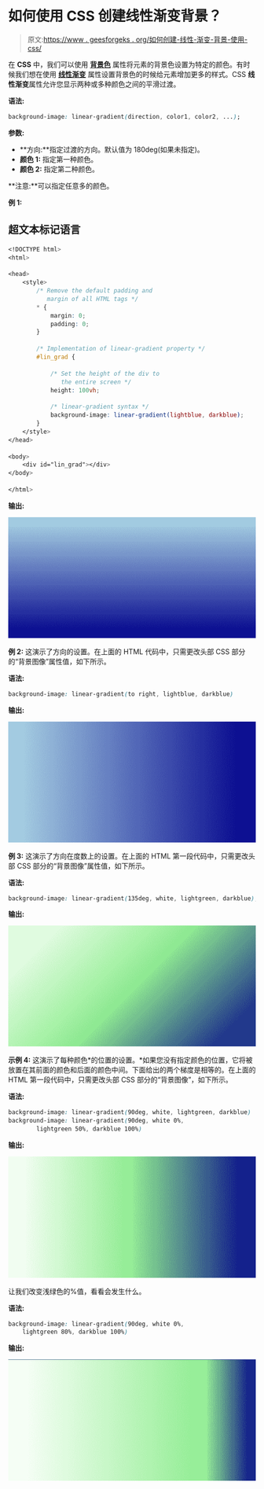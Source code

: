 # 如何使用 CSS 创建线性渐变背景？

> 原文:[https://www . geesforgeks . org/如何创建-线性-渐变-背景-使用-css/](https://www.geeksforgeeks.org/how-to-create-linear-gradient-background-using-css/)

在 **CSS** 中，我们可以使用 [**背景色**](https://www.geeksforgeeks.org/css-background-color-property/) 属性将元素的背景色设置为特定的颜色。有时候我们想在使用 [**线性渐变**](https://www.geeksforgeeks.org/css-linear-gradient-function/) 属性设置背景色的时候给元素增加更多的样式。CSS **线性渐变**属性允许您显示两种或多种颜色之间的平滑过渡。

**语法:**

```css
background-image: linear-gradient(direction, color1, color2, ...);
```

**参数:**

*   **方向:**指定过渡的方向。默认值为 180deg(如果未指定)。
*   **颜色 1:** 指定第一种颜色。
*   **颜色 2:** 指定第二种颜色。

**注意:**可以指定任意多的颜色。

**例 1:**

## 超文本标记语言

```css
<!DOCTYPE html>
<html>

<head>
    <style>
        /* Remove the default padding and 
           margin of all HTML tags */
        * {
            margin: 0;
            padding: 0;
        }

        /* Implementation of linear-gradient property */
        #lin_grad {

            /* Set the height of the div to 
               the entire screen */
            height: 100vh;  

            /* linear-gradient syntax */
            background-image: linear-gradient(lightblue, darkblue); 
        }
    </style>
</head>

<body>
    <div id="lin_grad"></div>
</body>

</html>
```

**输出:**

![](img/4751dd12d139f58b4f6824a789a42e2a.png)

**例 2:** 这演示了方向的设置。在上面的 HTML 代码中，只需更改头部 CSS 部分的“背景图像”属性值，如下所示。

**语法:**

```css
background-image: linear-gradient(to right, lightblue, darkblue)
```

**输出:**

![](img/6a3786ef66adb9d269c87a13f220a057.png)

**例 3:** 这演示了方向在度数上的设置。在上面的 HTML 第一段代码中，只需更改头部 CSS 部分的“背景图像”属性值，如下所示。

**语法:**

```css
background-image: linear-gradient(135deg, white, lightgreen, darkblue);
```

**输出:**

![](img/924ab02ae43d3233d150d372992f02df.png)

**示例 4:** 这演示了每种颜色*的位置的设置。*如果您没有指定颜色的位置，它将被放置在其前面的颜色和后面的颜色中间。下面给出的两个梯度是相等的。在上面的 HTML 第一段代码中，只需更改头部 CSS 部分的“背景图像”，如下所示。

**语法:**

```css
background-image: linear-gradient(90deg, white, lightgreen, darkblue)
background-image: linear-gradient(90deg, white 0%, 
        lightgreen 50%, darkblue 100%)
```

**输出:**

![](img/529792278ddd6fff587f039f1755787c.png)

让我们改变浅绿色的%值，看看会发生什么。

**语法:**

```css
background-image: linear-gradient(90deg, white 0%, 
    lightgreen 80%, darkblue 100%)
```

**输出:**

![](img/9d97a252e1b600a162d9220ccbd30111.png)